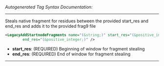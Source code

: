 <!-- THIS IS AN AUTOGENERATED FILE: Don't edit it directly, instead change the schema definition in the code itself. -->

_Autogenerated Tag Syntax Documentation:_

---
Steals native fragment for residues between the provided start_res and end_res and adds it to the provided frag9 file

```xml
<LegacyAddStartnodeFragments name="(&string;)" start_res="(&positive_integer;)"
        end_res="(&positive_integer;)" />
```

-   **start_res**: (REQUIRED) Beginning of window for fragment stealing
-   **end_res**: (REQUIRED) End of window for fragment stealing

---
